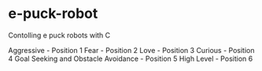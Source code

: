 # e-puck-robot
Contolling e puck robots with C

Aggressive - Position 1
Fear - Position 2
Love - Position 3
Curious -  Position 4
Goal Seeking and Obstacle Avoidance - Position 5
High Level - Position 6
